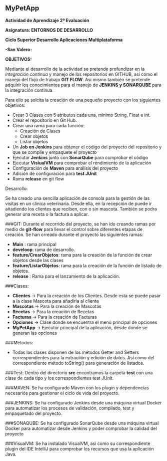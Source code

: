 ## MyPetApp

**Actividad de Aprendizaje 2ª Evaluación**

**Asignatura: ENTORNOS DE DESARROLLO**

**Ciclo Superior Desarrollo Aplicaciones Multiplataforma**

**-San Valero-**

**OBJETIVOS:**

Mediante el desarrollo de la actividad se pretende profundizar en la *integración continua*  y manejo de los repositorios en GITHUB, 
así como el manejo del flujo de trabajo **GIT FLOW**. Asi mismo también se  pretende adquirir los conocimientos para el manejo 
de **JENKINS y SONARQUBE** para la integración continua.

Para ello se solcita la creación de una pequeño proyecto con los siguientes objetivos:

+ Crear 3 Clases con 5 atributos cada una, mínimo String, Float e int.
+ Crear el repositorio en Git Hub.
+ Crear una rama para cada función:
    * Creación de Clases
    * Crear objetos
    * Listar objetos
+ Un **Job en Jenkins** para obtener el código del proyecto del repositorio y que se compile y empaquete el proyecto
+ Ejecutar **Jenkins** junto con **SonarQube** para comprobar el código
+ Ejecutar **VisiualVM** para comprobar el rendimiento de la aplicación
+ Configuración de **Maven** para análisis del proyecto
+ Adición de configuración para **test JUnit**
+ Rama **release** en git flow

Desarrollo:

Se ha creado una sencilla aplicación de consola para la gestión de las visitas en un clínica veterinaría.
Desde ella, en la recepción de puede ir añadiendo los clientes que reciben, con o sin mascota.
También se podra generar una receta o la factura a aplicar.

###GIT:
Durante el recorrido del proyecto, se han ido creando ramas por medio de **git-flow** para llevar el control sobre diferentes
etapas de creación.
Se han crreado durante el proyecto las siguientes ramas:
+ **Main** : rama principal
+ **develoop**: rama de desarrollo.
+ **feature/CrearObjetos**: rama para la creación de la función de crear objetos desde las clases
+ **feature/ListarObjetos**: rama para la creación de la función de listado de objetos.
+ **release** : Rama para el lanzamiento de la aplicación.

###Clases:
+ **Clientes** -> Para la creación de los Clientes. Desde esta se puede pasar a la clase Mascota para añadirla al cliente
+ **Mascotas** -> Para la creación de Mascotas
+ **Recetas** -> Para la creación de Recetas
+ **Facturas** -> Para la creación de Facturas
+ **Opciones** -> Clase donde se encuentra el menú principal de opciones
+ **MyPetApp** -> Ejecutor principal de la aplicación, desde donde se generan las opciones

###Métodos:
+ Todas las clases disponen de los métodos Getter and Setters correspondientes para la extraciión y edición de datos. Así como del correspondiente método toString() para generación de listados.

###Test:
Dentro del directorio **src** encontramos la carpeta **test** con una clase de cada tipo y los correspondientes test JUnit.

###MAVEN:
Se ha configurado Maven con los plugin y dependencias necesariós para gestionar el ciclo de vida del proyecto.

###JENKINS:
Se ha configurado Jenkins desde una máquina virtual Docker para automatizar los procesos de validación, compilado, test y empaquetado del proyecto.

###SONAQUBE:
Se ha configurado SonarQube desde una máquina virtual Docker para automatizar desde Jenkins y poder comprobar la calidad del proyecto

###VisualVM:
Se ha instalado VisualVM, así como su correspondiente plugin del IDE IntelliJ para comprobar los recursos que usa la aplicación Java.


    


